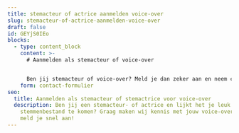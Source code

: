 ```yaml
---
title: stemacteur of actrice aanmelden voice-over
slug: stemacteur-of-actrice-aanmelden-voice-over
draft: false
id: GEYjS0IEo
blocks:
  - type: content_block
    content: >-
      # Aanmelden als stemacteur of voice-over


      Ben jij stemacteur of voice-over? Meld je dan zeker aan en neem contact met ons op.
    form: contact-formulier
seo:
  title: Aanmelden als stemacteur of stemactrice voor voice-over
  description: Ben jij een stemacteur- of actrice en lijkt het je leuk om in ons
    stemmenbestand te komen? Graag maken wij kennis met jouw voice-overstem,
    meld je snel aan!
---
```

